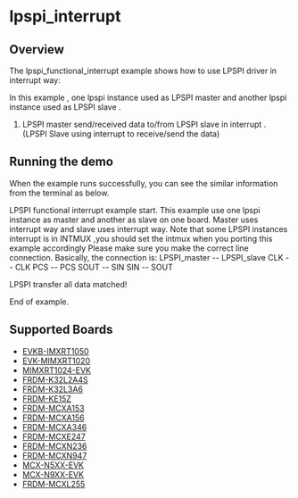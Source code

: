 # lpspi_interrupt

## Overview
The lpspi_functional_interrupt example shows how to use LPSPI driver in interrupt way:

In this example , one lpspi instance used as LPSPI master and another lpspi instance used as LPSPI slave .

1. LPSPI master send/received data to/from LPSPI slave in interrupt . (LPSPI Slave using interrupt to receive/send the data)


## Running the demo
When the example runs successfully, you can see the similar information from the terminal as below.

LPSPI functional interrupt example start.
This example use one lpspi instance as master and another as slave on one board.
Master uses interrupt way and slave uses interrupt way.
Note that some LPSPI instances interrupt is in INTMUX ,you should set the intmux when you porting this example accordingly
Please make sure you make the correct line connection. Basically, the connection is:
LPSPI_master -- LPSPI_slave
   CLK      --    CLK
   PCS      --    PCS
   SOUT     --    SIN
   SIN      --    SOUT

LPSPI transfer all data matched!

End of example.

## Supported Boards
- [EVKB-IMXRT1050](../../../_boards/evkbimxrt1050/driver_examples/lpspi/interrupt/example_board_readme.md)
- [EVK-MIMXRT1020](../../../_boards/evkmimxrt1020/driver_examples/lpspi/interrupt/example_board_readme.md)
- [MIMXRT1024-EVK](../../../_boards/evkmimxrt1024/driver_examples/lpspi/interrupt/example_board_readme.md)
- [FRDM-K32L2A4S](../../../_boards/frdmk32l2a4s/driver_examples/lpspi/interrupt/example_board_readme.md)
- [FRDM-K32L3A6](../../../_boards/frdmk32l3a6/driver_examples/lpspi/interrupt/example_board_readme.md)
- [FRDM-KE15Z](../../../_boards/frdmke15z/driver_examples/lpspi/interrupt/example_board_readme.md)
- [FRDM-MCXA153](../../../_boards/frdmmcxa153/driver_examples/lpspi/interrupt/example_board_readme.md)
- [FRDM-MCXA156](../../../_boards/frdmmcxa156/driver_examples/lpspi/interrupt/example_board_readme.md)
- [FRDM-MCXA346](../../../_boards/frdmmcxa346/driver_examples/lpspi/interrupt/example_board_readme.md)
- [FRDM-MCXE247](../../../_boards/frdmmcxe247/driver_examples/lpspi/interrupt/example_board_readme.md)
- [FRDM-MCXN236](../../../_boards/frdmmcxn236/driver_examples/lpspi/interrupt/example_board_readme.md)
- [FRDM-MCXN947](../../../_boards/frdmmcxn947/driver_examples/lpspi/interrupt/example_board_readme.md)
- [MCX-N5XX-EVK](../../../_boards/mcxn5xxevk/driver_examples/lpspi/interrupt/example_board_readme.md)
- [MCX-N9XX-EVK](../../../_boards/mcxn9xxevk/driver_examples/lpspi/interrupt/example_board_readme.md)
- [FRDM-MCXL255](../../../_boards/frdmmcxl255/driver_examples/lpspi/interrupt/example_board_readme.md)
